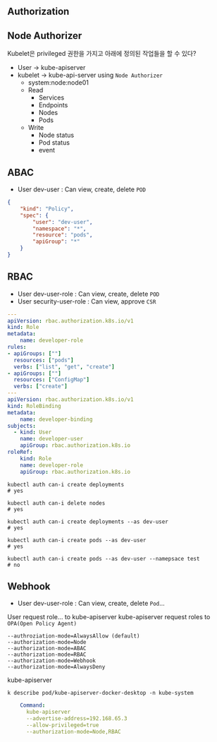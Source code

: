 ## Authorization

## Node Authorizer

Kubelet은 privileged 권한을 가지고 아래에 정의된 작업들을 할 수 있다?

- User -> kube-apiserver
- kubelet -> kube-api-server using `Node Authorizer`
    - system:node:node01
    - Read
        - Services
        - Endpoints
        - Nodes
        - Pods
    - Write
        - Node status
        - Pod status
        - event

## ABAC

- User dev-user : Can view, create, delete `POD`

```json
{
    "kind": "Policy",
    "spec": {
        "user": "dev-user",
        "namespace": "*",
        "resource": "pods",
        "apiGroup": "*"
    }
}
```

## RBAC

- User dev-user-role : Can view, create, delete `POD`
- User security-user-role : Can view, approve `CSR`

```yaml
---
apiVersion: rbac.authorization.k8s.io/v1
kind: Role
metadata:
    name: developer-role
rules:
- apiGroups: [""]
  resources: ["pods"]
  verbs: ["list", "get", "create"]
- apiGroups: [""]
  resources: ["ConfigMap"]
  verbs: ["create"]
---
apiVersion: rbac.authorization.k8s.io/v1
kind: RoleBinding
metadata:
    name: developer-binding
subjects:
  - kind: User
    name: developer-user
    apiGroup: rbac.authorization.k8s.io
roleRef:
    kind: Role
    name: developer-role
    apiGroup: rbac.authorization.k8s.io
```

```shell
kubectl auth can-i create deployments
# yes

kubectl auth can-i delete nodes
# yes

kubectl auth can-i create deployments --as dev-user
# yes

kubectl auth can-i create pods --as dev-user
# yes

kubectl auth can-i create pods --as dev-user --namepsace test
# no
```



## Webhook

- User dev-user-role : Can view, create, delete `Pod`...

User request role... to kube-apiserver
kube-apiserver request roles to `OPA(Open Policy Agent)`

```shell
--authroziation-mode=AlwaysAllow (default)
--authorization-mode=Node
--authorization-mode=ABAC
--authorization-mode=RBAC
--authorization-mode=Webhook
--authorization-mode=AlwaysDeny
```

kube-apiserver

```shell
k describe pod/kube-apiserver-docker-desktop -n kube-system
```

```yaml
    Command:
      kube-apiserver
      --advertise-address=192.168.65.3
      --allow-privileged=true
      --authorization-mode=Node,RBAC
```